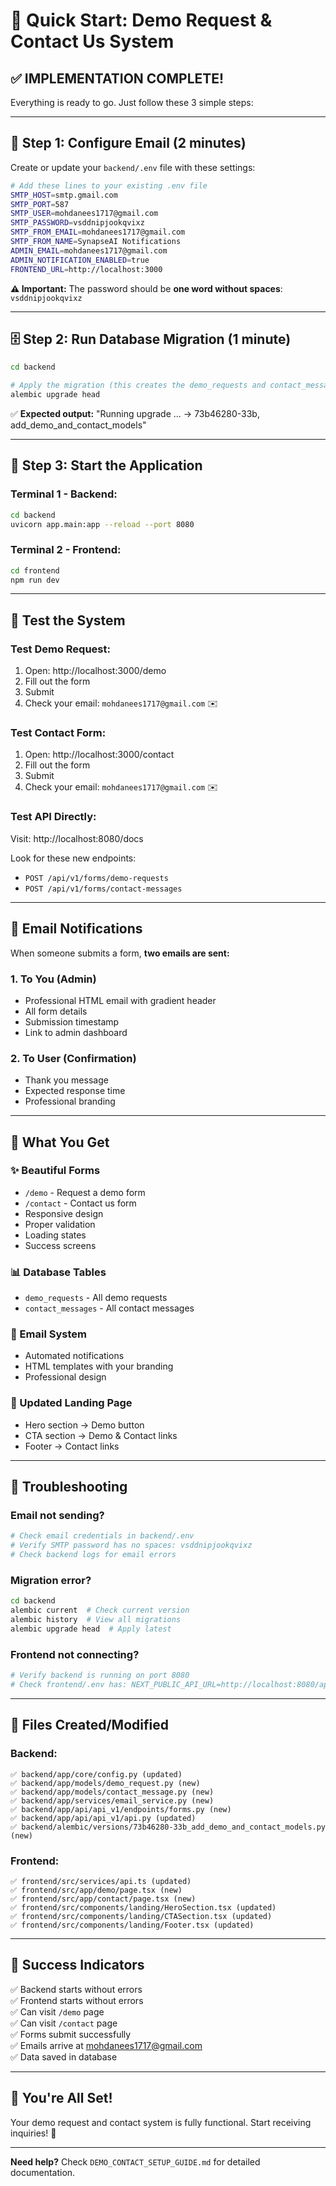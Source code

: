 # 🚀 Quick Start: Demo Request & Contact Us System

## ✅ **IMPLEMENTATION COMPLETE!**

Everything is ready to go. Just follow these 3 simple steps:

---

## 📝 **Step 1: Configure Email (2 minutes)**

Create or update your `backend/.env` file with these settings:

```bash
# Add these lines to your existing .env file
SMTP_HOST=smtp.gmail.com
SMTP_PORT=587
SMTP_USER=mohdanees1717@gmail.com
SMTP_PASSWORD=vsddnipjookqvixz
SMTP_FROM_EMAIL=mohdanees1717@gmail.com
SMTP_FROM_NAME=SynapseAI Notifications
ADMIN_EMAIL=mohdanees1717@gmail.com
ADMIN_NOTIFICATION_ENABLED=true
FRONTEND_URL=http://localhost:3000
```

**⚠️ Important:** The password should be **one word without spaces**: `vsddnipjookqvixz`

---

## 🗄️ **Step 2: Run Database Migration (1 minute)**

```bash
cd backend

# Apply the migration (this creates the demo_requests and contact_messages tables)
alembic upgrade head
```

✅ **Expected output:** "Running upgrade ... -> 73b46280-33b, add_demo_and_contact_models"

---

## 🎯 **Step 3: Start the Application**

### **Terminal 1 - Backend:**
```bash
cd backend
uvicorn app.main:app --reload --port 8080
```

### **Terminal 2 - Frontend:**
```bash
cd frontend
npm run dev
```

---

## 🧪 **Test the System**

### **Test Demo Request:**
1. Open: http://localhost:3000/demo
2. Fill out the form
3. Submit
4. Check your email: `mohdanees1717@gmail.com` ✉️

### **Test Contact Form:**
1. Open: http://localhost:3000/contact
2. Fill out the form
3. Submit
4. Check your email: `mohdanees1717@gmail.com` ✉️

### **Test API Directly:**
Visit: http://localhost:8080/docs

Look for these new endpoints:
- `POST /api/v1/forms/demo-requests`
- `POST /api/v1/forms/contact-messages`

---

## 📧 **Email Notifications**

When someone submits a form, **two emails are sent:**

### **1. To You (Admin)**
- Professional HTML email with gradient header
- All form details
- Submission timestamp
- Link to admin dashboard

### **2. To User (Confirmation)**
- Thank you message
- Expected response time
- Professional branding

---

## 🎨 **What You Get**

### **✨ Beautiful Forms**
- `/demo` - Request a demo form
- `/contact` - Contact us form
- Responsive design
- Proper validation
- Loading states
- Success screens

### **📊 Database Tables**
- `demo_requests` - All demo requests
- `contact_messages` - All contact messages

### **🔔 Email System**
- Automated notifications
- HTML templates with your branding
- Professional design

### **🔗 Updated Landing Page**
- Hero section → Demo button
- CTA section → Demo & Contact links
- Footer → Contact links

---

## 🐛 **Troubleshooting**

### **Email not sending?**
```bash
# Check email credentials in backend/.env
# Verify SMTP password has no spaces: vsddnipjookqvixz
# Check backend logs for email errors
```

### **Migration error?**
```bash
cd backend
alembic current  # Check current version
alembic history  # View all migrations
alembic upgrade head  # Apply latest
```

### **Frontend not connecting?**
```bash
# Verify backend is running on port 8080
# Check frontend/.env has: NEXT_PUBLIC_API_URL=http://localhost:8080/api/v1
```

---

## 📁 **Files Created/Modified**

### **Backend:**
```
✅ backend/app/core/config.py (updated)
✅ backend/app/models/demo_request.py (new)
✅ backend/app/models/contact_message.py (new)
✅ backend/app/services/email_service.py (new)
✅ backend/app/api/api_v1/endpoints/forms.py (new)
✅ backend/app/api/api_v1/api.py (updated)
✅ backend/alembic/versions/73b46280-33b_add_demo_and_contact_models.py (new)
```

### **Frontend:**
```
✅ frontend/src/services/api.ts (updated)
✅ frontend/src/app/demo/page.tsx (new)
✅ frontend/src/app/contact/page.tsx (new)
✅ frontend/src/components/landing/HeroSection.tsx (updated)
✅ frontend/src/components/landing/CTASection.tsx (updated)
✅ frontend/src/components/landing/Footer.tsx (updated)
```

---

## 🎉 **Success Indicators**

✅ Backend starts without errors  
✅ Frontend starts without errors  
✅ Can visit `/demo` page  
✅ Can visit `/contact` page  
✅ Forms submit successfully  
✅ Emails arrive at mohdanees1717@gmail.com  
✅ Data saved in database  

---

## 🚀 **You're All Set!**

Your demo request and contact system is fully functional. Start receiving inquiries! 🎊

---

**Need help?** Check `DEMO_CONTACT_SETUP_GUIDE.md` for detailed documentation.
